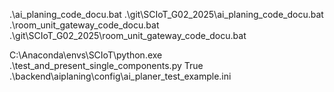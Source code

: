 .\ai_planing_code_docu.bat
.\git\SCIoT_G02_2025\ai_planing_code_docu.bat
.\room_unit_gateway_code_docu.bat
.\git\SCIoT_G02_2025\room_unit_gateway_code_docu.bat

C:\Anaconda\envs\SCIoT\python.exe
.\test_and_present_single_components.py True .\backend\aiplaning\config\ai_planer_test_example.ini